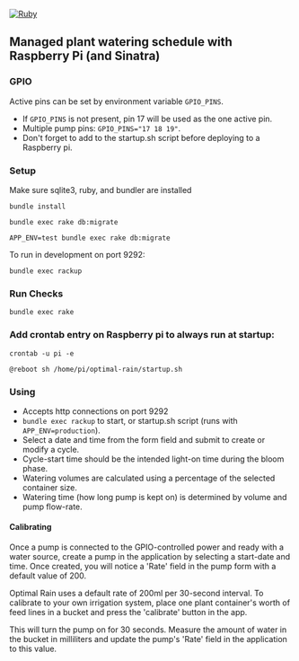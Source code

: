 [![Ruby](https://github.com/tubsandcans/optimal-rain/actions/workflows/ruby.yml/badge.svg?branch=main)](https://github.com/tubsandcans/optimal-rain/actions/workflows/ruby.yml)

## Managed plant watering schedule with Raspberry Pi (and Sinatra)

### GPIO

Active pins can be set by environment variable `GPIO_PINS`.

- If `GPIO_PINS` is not present, pin 17 will be used as the one active pin.
- Multiple pump pins: `GPIO_PINS="17 18 19"`.
- Don't forget to add to the startup.sh script before deploying to a Raspberry pi.

### Setup

Make sure sqlite3, ruby, and bundler are installed

`bundle install`

`bundle exec rake db:migrate`

`APP_ENV=test bundle exec rake db:migrate`

To run in development on port 9292:

`bundle exec rackup`

### Run Checks

`bundle exec rake`

### Add crontab entry on Raspberry pi to always run at startup:

`crontab -u pi -e`

`@reboot sh /home/pi/optimal-rain/startup.sh`

### Using

- Accepts http connections on port 9292
- `bundle exec rackup` to start, or startup.sh script (runs with `APP_ENV=production`).
- Select a date and time from the form field and submit to create or modify a cycle.
- Cycle-start time should be the intended light-on time during the bloom phase.
- Watering volumes are calculated using a percentage of the selected container size.
- Watering time (how long pump is kept on) is determined by volume and pump flow-rate.

#### Calibrating

Once a pump is connected to the GPIO-controlled power and ready with a water source, 
create a pump in the application by selecting a start-date and time. Once created, you
will notice a 'Rate' field in the pump form with a default value of 200.

Optimal Rain uses a default rate of 200ml per 30-second interval. To calibrate to your 
own irrigation system, place one plant container's worth of feed lines in a bucket and
press the 'calibrate' button in the app.

This will turn the pump on for 30 seconds. Measure the amount of water in the bucket in 
milliliters and update the pump's 'Rate' field in the application to this value.
